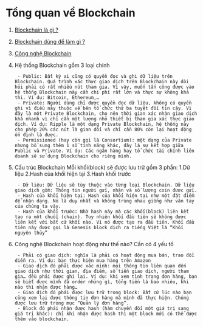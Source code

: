 # Tổng quan về Blockchain


1. [Blockchain là gì ?](https://github.com/NguyenHaDoanh/se07-24.1/blob/main/Definition/Blockchain)
2. [Blockchain dùng để làm gì ?](https://github.com/NguyenHaDoanh/se07-24.1/blob/main/Use/%E1%BB%A8ng%20d%E1%BB%A5ng)
3. [Công nghệ Blockchain](https://github.com/NguyenHaDoanh/se07-24.1/tree/main/Tech)
4. Hệ thống Blockchain gồm 3 loại chính

        - Public: Bất kỳ ai cũng có quyền đọc và ghi dữ liệu trên Blockchain. Quá trình xác thực giao dịch trên Blockchain này đòi hỏi phải có rất nhiều nút tham gia. Vì vậy, muốn tấn công được vào hệ thống Blockchain này cần chi phí rất lớn và thực sự không khả thi. Ví dụ: Bitcoin, Ethereum,… 
        - Private: Người dùng chỉ được quyền đọc dữ liệu, không có quyền ghi vì điều này thuộc về bên tổ chức thứ ba tuyệt đối tin cậy. Vì đây là một Private Blockchain, cho nên thời gian xác nhận giao dịch khá nhanh vì chỉ cần một lượng nhỏ thiết bị tham gia xác thực giao dịch. Ví dụ: Ripple là một dạng Private Blockchain, hệ thống này cho phép 20% các nút là gian dối và chỉ cần 80% còn lại hoạt động ổn định là được.
        - Permissioned (hay còn gọi là Consortium): một dạng của Private nhưng bổ sung thêm 1 số tính năng khác, đây là sự kết hợp giữa Public và Private. Ví dụ: Các ngân hàng hay tổ chức tài chính liên doanh sẽ sử dụng Blockchain cho riêng mình.

5. Cấu trúc Blockchain
        Mỗi khối(block) sẽ được lưu trữ gồm 3 phần: 1.Dữ liệu 2.Hash của khối hiện tại 3.Hash khối trước
        
        - Dữ liệu: Dữ liệu sẽ tùy thuộc vào từng loại Blockchain. Dữ liệu giao dịch gồm: Thông tin người gửi, nhận và số lượng coin được gửi.
        - Hash của khối hiện tại: Hash của khối hiện tại như một đặt điểm để nhận dạng. Nó là duy nhất và không trùng nhau giống như vân tay của chúng ta vậy.
        - Hash của khối trước: Nhờ hash này mà các khối(block) liên kết tạo ra một chuỗi (chain). Tuy nhiên khối đầu tiên sẽ không được liên kết với bất cứ khối nào. Vì nó được tạo ra đầu tiên. Khối đầu tiên này được gọi là Genesis block dịch ra tiếng Việt là “Khối nguyên thủy”

6. Công nghệ Blockchain hoạt động như thế nào? Cần có 4 yếu tố
     
        - Phải có giao dịch: nghĩa là phải có hoạt động mua bán, trao đổi diễn ra. Ví dụ: bạn thực hiện mua hàng trên Amazon
        - Giao dịch đó phải được xác minh: mọi thông tin liên quan đến giao dịch như thời gian, địa điểm, số tiền giao dịch, người tham gia… đều phải được ghi lại. Ví dụ: khi xem tình trạng đơn hàng, bạn sẽ biết được mình đã order những gì, tổng tiền là bao nhiêu, khi nào thì nhận được hàng…
        - Giao dịch đó phải được lưu trữ trong block: Bất cứ lúc nào bạn cũng xem lại được thông tin đơn hàng mà mình đã thực hiện. Chúng được lưu trữ trong mục “Quản lý đơn hàng”.
        - Block đó phải nhận được hash (hàm chuyển đổi một giá trị sang giá trị khác): chỉ khi nhận được hash thì một block mới có thể được thêm vào blockchain. 
